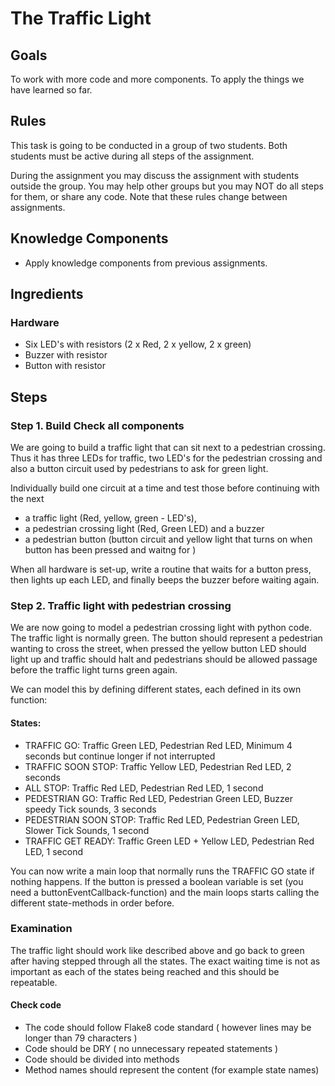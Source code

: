 # The Traffic Light

## Goals
To work with more code and more components. To apply the things we have learned so far.

## Rules

This task is going to be conducted in a group of two students. Both students must be active during all steps of the assignment.

During the assignment you may discuss the assignment with students outside the group. 
You may help other groups but you may NOT do all steps for them, or share any code. Note that these rules change between assignments.

## Knowledge Components
 * Apply knowledge components from previous assignments. 

## Ingredients

### Hardware
 * Six LED's with resistors (2 x Red, 2 x yellow, 2 x green)
 * Buzzer with resistor
 * Button with resistor
 
 
## Steps


### Step 1. Build Check all components

We are going to build a traffic light that can sit next to a pedestrian crossing. Thus it has three LEDs for traffic, two LED's for the pedestrian crossing and also a button circuit used by pedestrians to ask for green light. 

Individually build one circuit at a time and test those before continuing with the next
* a traffic light (Red, yellow, green - LED's), 
* a pedestrian crossing light (Red, Green LED) and a buzzer
* a pedestrian button (button circuit and yellow light that turns on when button has been pressed and waitng for )

When all hardware is set-up, write a routine that waits for a button press, then lights up each LED, and finally beeps the buzzer before waiting again.

### Step 2. Traffic light with pedestrian crossing

We are now going to model a pedestrian crossing light with python code. The traffic light is normally green.
The button should represent a pedestrian wanting to cross the street, when pressed the yellow button LED should light up and traffic should halt and pedestrians should be allowed passage before the traffic light turns green again.

We can model this by defining different states, each defined in its own function:

#### States:
 * TRAFFIC GO: Traffic Green LED, Pedestrian Red LED, Minimum 4 seconds but continue longer if not interrupted
 * TRAFFIC SOON STOP: Traffic Yellow LED, Pedestrian Red LED, 2 seconds
 * ALL STOP: Traffic Red LED, Pedestrian Red LED, 1 second
 * PEDESTRIAN GO: Traffic Red LED, Pedestrian Green LED, Buzzer speedy Tick sounds, 3 seconds
 * PEDESTRIAN SOON STOP: Traffic Red LED, Pedestrian Green LED, Slower Tick Sounds, 1 second
 * TRAFFIC GET READY: Traffic Green LED + Yellow LED, Pedestrian Red LED, 1 second
  
You can now write a main loop that normally runs the TRAFFIC GO state if nothing happens. If the button is pressed a boolean variable is set (you need a buttonEventCallback-function) and the main loops starts calling the different state-methods in order before.


### Examination

The traffic light should work like described above and go back to green after having stepped through all the states. The exact waiting time is not as important as each of the states being reached and this should be repeatable.

#### Check code
 * The code should follow Flake8 code standard ( however lines may be longer than 79 characters )
 * Code should be DRY ( no unnecessary repeated statements )
 * Code should be divided into methods
 * Method names should represent the content (for example state names)
 
 
 
 
 
